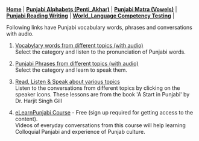 
**[Home](https://amardeep0.github.io/learnPunjabi/)** | **[Punjabi Alphabets (Penti_Akhar)](https://amardeep0.github.io/learnPunjabi/Punjabi_Alphabets/)** | **[Punjabi Matra (Vowels)](https://amardeep0.github.io/learnPunjabi/Matra/)** | **[Punjabi Reading Writing](https://amardeep0.github.io/learnPunjabi/Reading-Writing/)** | **[World_Language Competency Testing](https://amardeep0.github.io/learnPunjabi/WorldLanguageCompetencyTesting/)** | 

Following links have Punjabi vocabulary words, phrases and conversations with audio. 

1. [Vocabylary words from different topics (with audio)](https://www.50languages.com/vocab/em/pa/)  
Select the category and listen to the pronunciation of Punjabi words.

2. [Punjabi Phrases from different topics (with audio)](https://www.50languages.com/phrasebook/em/pa/)  
Select the category and learn to speak them.

3. [Read, Listen & Speak about various topics](http://pt.learnpunjabi.org/contents.aspx)  
Listen to the conversations from different topics by clicking on the speaker icons. These lessons are from the book 'A Start in Punjabi' by Dr. Harjit Singh Gill

4. [eLearnPunjabi Course](http://elearnpunjabi.com/default.aspx) - Free (sign up required for getting access to the content).  
     Videos of everyday conversations from this course will help learning Colloquial Panjabi and experience of Punjab culture.
 

